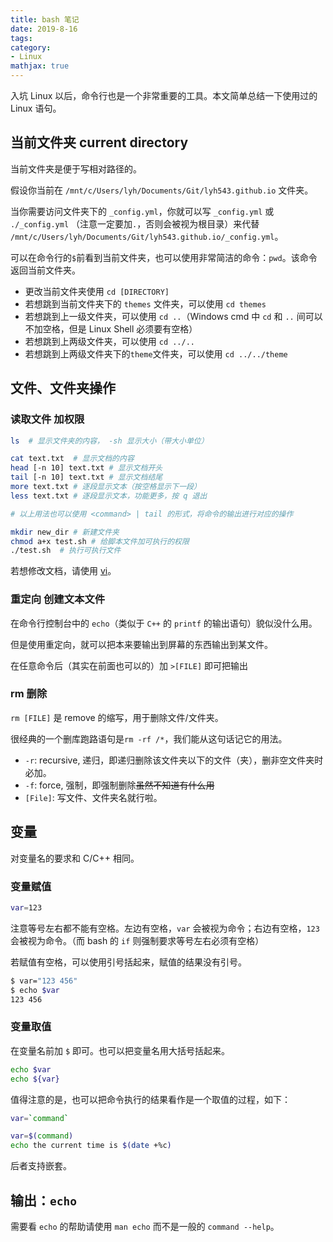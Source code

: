 ```yaml
---
title: bash 笔记
date: 2019-8-16
tags:
category:
- Linux
mathjax: true
---
```


入坑 Linux 以后，命令行也是一个非常重要的工具。本文简单总结一下使用过的 Linux 语句。

## 当前文件夹 current directory

当前文件夹是便于写相对路径的。

假设你当前在 `/mnt/c/Users/lyh/Documents/Git/lyh543.github.io` 文件夹。  

当你需要访问文件夹下的 `_config.yml`，你就可以写 `_config.yml` 或 `./_config.yml` （注意一定要加`.`，否则会被视为根目录）来代替 `/mnt/c/Users/lyh/Documents/Git/lyh543.github.io/_config.yml`。

可以在命令行的`$`前看到当前文件夹，也可以使用非常简洁的命令：`pwd`。该命令返回当前文件夹。

* 更改当前文件夹使用 `cd [DIRECTORY]`  
* 若想跳到当前文件夹下的 `themes` 文件夹，可以使用 `cd themes`  
* 若想跳到上一级文件夹，可以使用 `cd ..`（Windows cmd 中 `cd` 和 `..` 间可以不加空格，但是 Linux Shell 必须要有空格）  
* 若想跳到上两级文件夹，可以使用 `cd ../..`  
* 若想跳到上两级文件夹下的`theme`文件夹，可以使用 `cd ../../theme`  

## 文件、文件夹操作

### 读取文件 加权限

```bash
ls  # 显示文件夹的内容， -sh 显示大小（带大小单位）

cat text.txt  # 显示文档的内容
head [-n 10] text.txt # 显示文档开头
tail [-n 10] text.txt # 显示文档结尾
more text.txt # 逐段显示文本（按空格显示下一段）
less text.txt # 逐段显示文本，功能更多，按 q 退出

# 以上用法也可以使用 <command> | tail 的形式，将命令的输出进行对应的操作

mkdir new_dir # 新建文件夹
chmod a+x test.sh # 给脚本文件加可执行的权限
./test.sh  # 执行可执行文件
```

若想修改文档，请使用 [vi](../vi笔记)。

### 重定向 创建文本文件

在命令行控制台中的 `echo`（类似于 `C++` 的 `printf` 的输出语句）貌似没什么用。  

但是使用重定向，就可以把本来要输出到屏幕的东西输出到某文件。

在任意命令后（其实在前面也可以的）加 `>[FILE]` 即可把输出

### rm 删除

`rm [FILE]` 是 remove 的缩写，用于删除文件/文件夹。

很经典的一个删库跑路语句是`rm -rf /*`，我们能从这句话记它的用法。

* `-r`: recursive, 递归，即递归删除该文件夹以下的文件（夹），删非空文件夹时必加。
* `-f`: force, 强制，即强制删除~~虽然不知道有什么用~~
* `[File]`: 写文件、文件夹名就行啦。

## 变量

对变量名的要求和 C/C++ 相同。

### 变量赋值

```bash
var=123
```

注意等号左右都不能有空格。左边有空格，`var` 会被视为命令；右边有空格，`123` 会被视为命令。（而 bash 的 `if` 则强制要求等号左右必须有空格）

若赋值有空格，可以使用引号括起来，赋值的结果没有引号。

```bash
$ var="123 456"
$ echo $var
123 456
```

### 变量取值

在变量名前加 `$` 即可。也可以把变量名用大括号括起来。

```bash
echo $var
echo ${var}
```

值得注意的是，也可以把命令执行的结果看作是一个取值的过程，如下：

```bash
var=`command`

var=$(command)
echo the current time is $(date +%c)
```

后者支持嵌套。

## 输出：`echo`

需要看 `echo` 的帮助请使用 `man echo` 而不是一般的 `command --help`。
